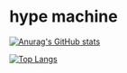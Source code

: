# hype machine

[![Anurag's GitHub stats](https://github-readme-stats.vercel.app/api?username=Swuger&theme=radical)](https://github.com/anuraghazra/github-readme-stats)

[![Top Langs](https://github-readme-stats.vercel.app/api/top-langs/?username=Swuger)](https://github.com/anuraghazra/github-readme-stats)
